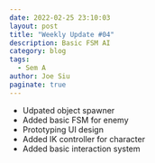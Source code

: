 ```yaml
---
date: 2022-02-25 23:10:03
layout: post
title: "Weekly Update #04"
description: Basic FSM AI
category: blog
tags:
  - Sem A
author: Joe Siu
paginate: true
---
```

* Udpated object spawner
* Added basic FSM for enemy
* Prototyping UI design
* Added IK controller for character
* Added basic interaction system